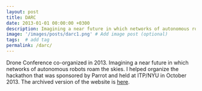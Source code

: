 ```yaml
---
layout: post
title: DARC
date: 2013-01-01 00:00:00 +0300
description: Imagining a near future in which networks of autonomous robots roam the skies.
image: '/images/posts/darc1.png' # Add image post (optional)
tags:  # add tag
permalink: /darc/
---
```



Drone Conference co-organized in 2013. Imagining a near future in which networks of autonomous robots roam the skies. I helped organize the hackathon that was sponsored by Parrot and held at ITP/NYU in October 2013. The archived version of the website is [here](https://web.archive.org/web/20131221051928/http://droneconference.org/).